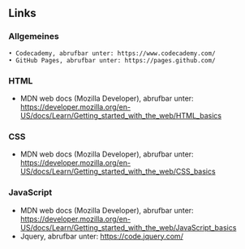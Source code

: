 ## Links


### Allgemeines
    • Codecademy, abrufbar unter: https://www.codecademy.com/ 
    • GitHub Pages, abrufbar unter: https://pages.github.com/ 


### HTML
* MDN web docs (Mozilla Developer), abrufbar unter: https://developer.mozilla.org/en-US/docs/Learn/Getting_started_with_the_web/HTML_basics


### CSS
* MDN web docs (Mozilla Developer), abrufbar unter: https://developer.mozilla.org/en-US/docs/Learn/Getting_started_with_the_web/CSS_basics

### JavaScript
* MDN web docs (Mozilla Developer), abrufbar unter: https://developer.mozilla.org/en-US/docs/Learn/Getting_started_with_the_web/JavaScript_basics
* Jquery, abrufbar unter: https://code.jquery.com/